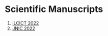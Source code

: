 # Scientific Manuscripts

1. [ILCICT 2022](./ILCICT_2022/A_Natural_Language_Processing_Approach_for_the_Digitalization_of_Roaming_Agreements.md)
2. [JNIC 2022](./JNIC_2022/jnic2022.md)